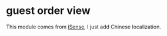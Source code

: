 # guest order view

This module comes from [iSense](https://www.opencart.com/index.php?route=marketplace/extension/info&extension_id=21223&filter_rating=3&page=6), I just add Chinese localization.